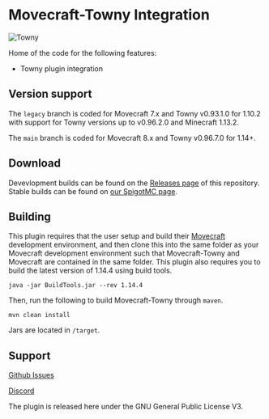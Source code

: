 # Movecraft-Towny Integration
![Towny](https://github.com/TylerS1066/Movecraft-Towny/actions/workflows/maven.yml/badge.svg)

Home of the code for the following features:
 - Towny plugin integration

## Version support
The `legacy` branch is coded for Movecraft 7.x and Towny v0.93.1.0 for 1.10.2 with support for Towny versions up to v0.96.2.0 and Minecraft 1.13.2.

The `main` branch is coded for Movecraft 8.x and Towny v0.96.7.0 for 1.14+.

## Download

Devevlopment builds can be found on the [Releases page](https://github.com/TylerS1066/Movecraft-Towny/releases) of this repository.  Stable builds can be found on [our SpigotMC page](TBD).

## Building
This plugin requires that the user setup and build their [Movecraft](https://github.com/APDevTeam/Movecraft) development environment, and then clone this into the same folder as your Movecraft development environment such that Movecraft-Towny and Movecraft are contained in the same folder.  This plugin also requires you to build the latest version of 1.14.4 using build tools.

```
java -jar BuildTools.jar --rev 1.14.4
```

Then, run the following to build Movecraft-Towny through `maven`.
```
mvn clean install
```
Jars are located in `/target`.


## Support
[Github Issues](https://github.com/TylerS1066/Movecraft-Towny/issues)

[Discord](http://bit.ly/JoinAP-Dev)

The plugin is released here under the GNU General Public License V3. 
